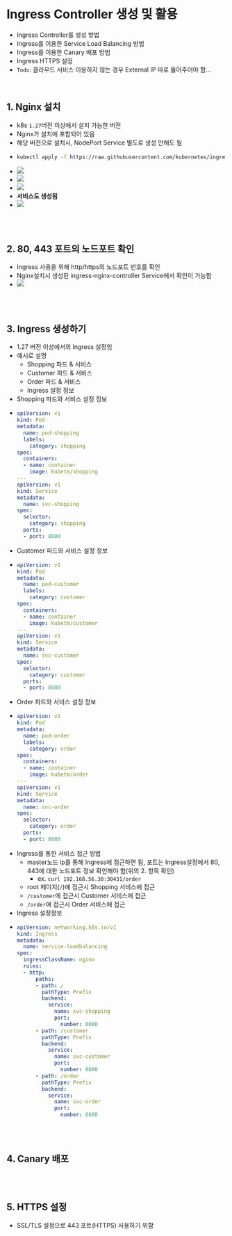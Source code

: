 # Ingress Controller 생성 및 활용
* Ingress Controller를 생성 방법
* Ingress를 이용한 Service Load Balancing 방법
* Ingress를 이용한 Canary 배포 방법
* Ingress HTTPS 설정
* `Todo`: 클라우드 서비스 이용하지 않는 경우 External IP 따로 뚫어주어야 함...

<br>

## 1. Nginx 설치
* k8s `1.27`버전 이상에서 설치 가능한 버전
* Nginx가 설치에 포함되어 있음
* 해당 버전으로 설치시, NodePort Service 별도로 생성 안해도 됨
* ```sh
  kubectl apply -f https://raw.githubusercontent.com/kubernetes/ingress-nginx/controller-v1.8.2/deploy/static/provider/baremetal/deploy.yaml
  ```
* ![](2025-01-03-12-16-08.png)
* ![](2025-01-03-12-17-47.png)
* ![](2025-01-03-12-17-54.png)
* **서비스도 생성됨**
* ![](2025-01-03-12-18-24.png)

<br><br>

## 2. 80, 443 포트의 노드포트 확인
* Ingress 사용을 위해 http/https의 노드포트 번호를 확인
* Nginx설치시 생성된 ingress-nginx-controller Service에서 확인이 가능함
* ![](2025-01-03-12-24-04.png)

<br><br>

## 3. Ingress 생성하기
* 1.27 버전 이상에서의 Ingress 설정임
* 예시로 설명
  * Shopping 파드 & 서비스
  * Customer 파드 & 서비스
  * Order 파드 & 서비스
  * Ingress 설정 정보
* Shopping 파드와 서비스 설정 정보
* ```yaml
  apiVersion: v1
  kind: Pod
  metadata:
    name: pod-shopping
    labels:
      category: shopping
  spec:
    containers:
    - name: container
      image: kubetm/shopping
  ---
  apiVersion: v1
  kind: Service
  metadata:
    name: svc-shopping
  spec:
    selector:
      category: shopping
    ports:
    - port: 8080
  ```
* Customer 파드와 서비스 설정 정보
* ```yaml
  apiVersion: v1
  kind: Pod
  metadata:
    name: pod-customer
    labels:
      category: customer
  spec:
    containers:
    - name: container
      image: kubetm/customer
  ---
  apiVersion: v1
  kind: Service
  metadata:
    name: svc-customer
  spec:
    selector:
      category: customer
    ports:
    - port: 8080
  ```
* Order 파드와 서비스 설정 정보
* ```yaml
  apiVersion: v1
  kind: Pod
  metadata:
    name: pod-order
    labels:
      category: order
  spec:
    containers:
    - name: container
      image: kubetm/order
  ---
  apiVersion: v1
  kind: Service
  metadata:
    name: svc-order
  spec:
    selector:
      category: order
    ports:
    - port: 8080
  ```
* Ingress를 통한 서비스 접근 방법
  * master노드 ip를 통해 Ingress에 접근하면 됨, 포트는 Ingress설정에서 80, 443에 대한 노드포트 정보 확인해야 함(위의 2. 항목 확인)
    * ex. `curl 192.168.56.30:30431/order`
  * root 페이지(`/`)에 접근시 Shopping 서비스에 접근
  * `/customer`에 접근시 Customer 서비스에 접근
  * `/order`에 접근시 Order 서비스에 접근
* Ingress 설정정보
* ```yaml
  apiVersion: networking.k8s.io/v1
  kind: Ingress
  metadata:
    name: service-loadbalancing
  spec:
    ingressClassName: nginx
    rules:
    - http:
        paths:
        - path: /
          pathType: Prefix
          backend:
            service:
              name: svc-shopping
              port:
                number: 8080
        - path: /customer
          pathType: Prefix
          backend:
            service:
              name: svc-customer
              port:
                number: 8080
        - path: /order
          pathType: Prefix
          backend:
            service:
              name: svc-order
              port:
                number: 8080
  ```

<br><br>

## 4. Canary 배포

<br><br>

## 5. HTTPS 설정
* SSL/TLS 설정으로 443 포트(HTTPS) 사용하기 위함